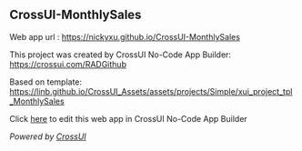 ## CrossUI-MonthlySales
Web app url : https://nickyxu.github.io/CrossUI-MonthlySales

This project was created by CrossUI No-Code App Builder: https://crossui.com/RADGithub

Based on template: https://linb.github.io/CrossUI_Assets/assets/projects/Simple/xui_project_tpl_MonthlySales

Click [here](https://crossui.com/RADGithub/#!from=github&owner=nickyxu&repo=CrossUI-MonthlySales) to edit this web app in CrossUI No-Code App Builder

<i>Powered by [CrossUI](https://crossui.com)</i>
